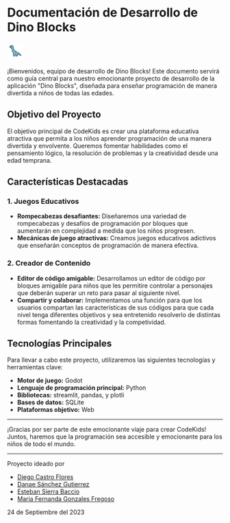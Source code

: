 # **Documentación de Desarrollo de Dino Blocks**

<img src="resources/dinoIcon.png" alt="drawing" width="40"/>

¡Bienvenidos, equipo de desarrollo de Dino Blocks! Este documento servirá como guía central para nuestro emocionante proyecto de desarrollo de la aplicación "Dino Blocks", diseñada para enseñar programación de manera divertida a niños de todas las edades.

## **Objetivo del Proyecto**

El objetivo principal de CodeKids es crear una plataforma educativa atractiva que permita a los niños aprender programación de una manera divertida y envolvente. Queremos fomentar habilidades como el pensamiento lógico, la resolución de problemas y la creatividad desde una edad temprana.

## **Características Destacadas**

### **1. Juegos Educativos**
- **Rompecabezas desafiantes:** Diseñaremos una variedad de rompecabezas y desafíos de programación por bloques que aumentarán en complejidad a medida que los niños progresen.
- **Mecánicas de juego atractivas:** Creamos juegos educativos adictivos que enseñarán conceptos de programación de manera efectiva.

### **2. Creador de Contenido**
- **Editor de código amigable:** Desarrollamos un editor de código por bloques amigable para niños que les permitire controlar a personajes que deberán superar un reto para pasar al siguiente nivel.
- **Compartir y colaborar:** Implementamos una función para que los usuarios compartan las características de sus códigos para que cada nivel tenga diferentes objetivos y sea entretenido resolverlo de distintas formas fomentando la creatividad y la competividad.

## **Tecnologías Principales**

Para llevar a cabo este proyecto, utilizaremos las siguientes tecnologías y herramientas clave:

- **Motor de juego:** Godot
- **Lenguaje de programación principal:** Python 
- **Bibliotecas:** streamlit, pandas, y plotli
- **Bases de datos:** SQLite
- **Plataformas objetivo:** Web

-----

¡Gracias por ser parte de este emocionante viaje para crear CodeKids! Juntos, haremos que la programación sea accesible y emocionante para los niños de todo el mundo.

---

Proyecto ideado por
- [Diego Castro Flores]()
- [Danae Sánchez Gutierrez]()
- [Esteban Sierra Baccio]()
- [Maria Fernanda Gonzales Fregoso]()

24 de Septiembre del 2023
